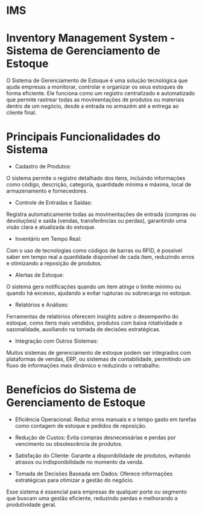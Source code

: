 # IMS
# Inventory Management System - Sistema de Gerenciamento de Estoque

O Sistema de Gerenciamento de Estoque é uma solução tecnológica que ajuda empresas a monitorar, controlar e organizar os seus estoques de forma eficiente. Ele funciona como um registro centralizado e automatizado que permite rastrear todas as movimentações de produtos ou materiais dentro de um negócio, desde a entrada no armazém até a entrega ao cliente final.

# Principais Funcionalidades do Sistema

* Cadastro de Produtos:

O sistema permite o registro detalhado dos itens, incluindo informações como código, descrição, categoria, quantidade mínima e máxima, local de armazenamento e fornecedores.

* Controle de Entradas e Saídas:

Registra automaticamente todas as movimentações de entrada (compras ou devoluções) e saída (vendas, transferências ou perdas), garantindo uma visão clara e atualizada do estoque.

* Inventário em Tempo Real:

Com o uso de tecnologias como códigos de barras ou RFID, é possível saber em tempo real a quantidade disponível de cada item, reduzindo erros e otimizando a reposição de produtos.

* Alertas de Estoque:

O sistema gera notificações quando um item atinge o limite mínimo ou quando há excesso, ajudando a evitar rupturas ou sobrecarga no estoque.

* Relatórios e Análises:
  
Ferramentas de relatórios oferecem insights sobre o desempenho do estoque, como itens mais vendidos, produtos com baixa rotatividade e sazonalidade, auxiliando na tomada de decisões estratégicas.

* Integração com Outros Sistemas:
  
Muitos sistemas de gerenciamento de estoque podem ser integrados com plataformas de vendas, ERP, ou sistemas de contabilidade, permitindo um fluxo de informações mais dinâmico e reduzindo o retrabalho.

# Benefícios do Sistema de Gerenciamento de Estoque

* Eficiência Operacional: Reduz erros manuais e o tempo gasto em tarefas como contagem de estoque e pedidos de reposição.
  
* Redução de Custos: Evita compras desnecessárias e perdas por vencimento ou obsolescência de produtos.

* Satisfação do Cliente: Garante a disponibilidade de produtos, evitando atrasos ou indisponibilidade no momento da venda.
  
* Tomada de Decisões Baseada em Dados: Oferece informações estratégicas para otimizar a gestão do negócio.

Esse sistema é essencial para empresas de qualquer porte ou segmento que buscam uma gestão eficiente, reduzindo perdas e melhorando a produtividade geral.
